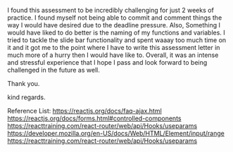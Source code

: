 I found this assessment to be incredibly challenging for just 2 weeks of practice. I found myself not being able to commit and comment things the way I would have desired due to the deadline pressure. Also, Something I would have liked to do better is the naming of my functions and variables. I tried to tackle the slide bar functionality and spent waaay too much time on it and it got me to the point where I have to write this assessment letter in much more of a hurry then I would have like to. Overall, it was an intense and stressful experience that I hope I pass and look forward to being challenged in the future as well. 

Thank you.

kind regards.


Reference List:
https://reactjs.org/docs/faq-ajax.html
https://reactjs.org/docs/forms.html#controlled-components
https://reacttraining.com/react-router/web/api/Hooks/useparams
https://developer.mozilla.org/en-US/docs/Web/HTML/Element/input/range
https://reacttraining.com/react-router/web/api/Hooks/useparams